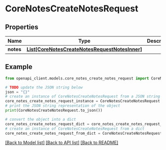 # CoreNotesCreateNotesRequest


## Properties

Name | Type | Description | Notes
------------ | ------------- | ------------- | -------------
**notes** | [**List[CoreNotesCreateNotesRequestNotesInner]**](CoreNotesCreateNotesRequestNotesInner.md) |  | 

## Example

```python
from openapi_client.models.core_notes_create_notes_request import CoreNotesCreateNotesRequest

# TODO update the JSON string below
json = "{}"
# create an instance of CoreNotesCreateNotesRequest from a JSON string
core_notes_create_notes_request_instance = CoreNotesCreateNotesRequest.from_json(json)
# print the JSON string representation of the object
print(CoreNotesCreateNotesRequest.to_json())

# convert the object into a dict
core_notes_create_notes_request_dict = core_notes_create_notes_request_instance.to_dict()
# create an instance of CoreNotesCreateNotesRequest from a dict
core_notes_create_notes_request_from_dict = CoreNotesCreateNotesRequest.from_dict(core_notes_create_notes_request_dict)
```
[[Back to Model list]](../README.md#documentation-for-models) [[Back to API list]](../README.md#documentation-for-api-endpoints) [[Back to README]](../README.md)


